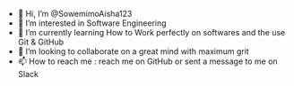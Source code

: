 - 👋 Hi, I’m @SowemimoAisha123
- 👀 I’m interested in Software Engineering
- 🌱 I’m currently learning How to Work perfectly on softwares and the use Git & GitHub
- 💞️ I’m looking to collaborate on a great mind with maximum grit
- 📫 How to reach me : reach me on GitHub or sent a message to me on Slack
